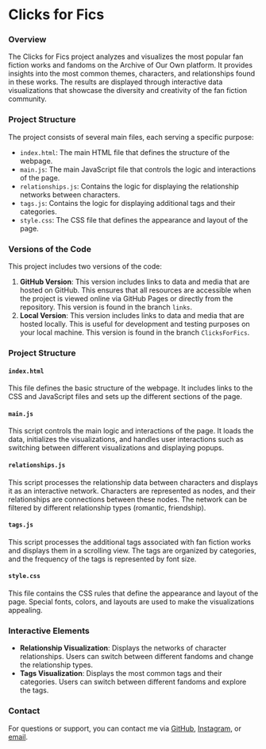 # Clicks for Fics

### Overview
The Clicks for Fics project analyzes and visualizes the most popular fan fiction works and fandoms on the Archive of Our Own platform. It provides insights into the most common themes, characters, and relationships found in these works. The results are displayed through interactive data visualizations that showcase the diversity and creativity of the fan fiction community.

### Project Structure
The project consists of several main files, each serving a specific purpose:

- `index.html`: The main HTML file that defines the structure of the webpage.
- `main.js`: The main JavaScript file that controls the logic and interactions of the page.
- `relationships.js`: Contains the logic for displaying the relationship networks between characters.
- `tags.js`: Contains the logic for displaying additional tags and their categories.
- `style.css`: The CSS file that defines the appearance and layout of the page.

### Versions of the Code
This project includes two versions of the code:
1. **GitHub Version**: This version includes links to data and media that are hosted on GitHub. This ensures that all resources are accessible when the project is viewed online via GitHub Pages or directly from the repository. This version is found in the branch `links`.
2. **Local Version**: This version includes links to data and media that are hosted locally. This is useful for development and testing purposes on your local machine. This version is found in the branch `ClicksForFics`.

### Project Structure

#### `index.html`
This file defines the basic structure of the webpage. It includes links to the CSS and JavaScript files and sets up the different sections of the page.

#### `main.js`
This script controls the main logic and interactions of the page. It loads the data, initializes the visualizations, and handles user interactions such as switching between different visualizations and displaying popups.

#### `relationships.js`
This script processes the relationship data between characters and displays it as an interactive network. Characters are represented as nodes, and their relationships are connections between these nodes. The network can be filtered by different relationship types (romantic, friendship).

#### `tags.js`
This script processes the additional tags associated with fan fiction works and displays them in a scrolling view. The tags are organized by categories, and the frequency of the tags is represented by font size.

#### `style.css`
This file contains the CSS rules that define the appearance and layout of the page. Special fonts, colors, and layouts are used to make the visualizations appealing.

### Interactive Elements
- **Relationship Visualization**: Displays the networks of character relationships. Users can switch between different fandoms and change the relationship types.
- **Tags Visualization**: Displays the most common tags and their categories. Users can switch between different fandoms and explore the tags.

### Contact
For questions or support, you can contact me via [GitHub](https://github.com/imahrahim), [Instagram](https://www.instagram.com/imahleaf/), or [email](mailto:imah.rahim@me.com).
